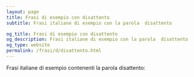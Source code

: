 ```yaml
---
layout: page
title: Frasi di esempio con disattento 
subtitle: Frasi italiane di esempio con la parola  disattento

og_title: Frasi di esempio con disattento 
og_description: Frasi italiane di esempio con la parola  disattento
og_type: website
permalink: /frasi/d/disattento.html
---
```


Frasi italiane di esempio contenenti la parola disattento:


